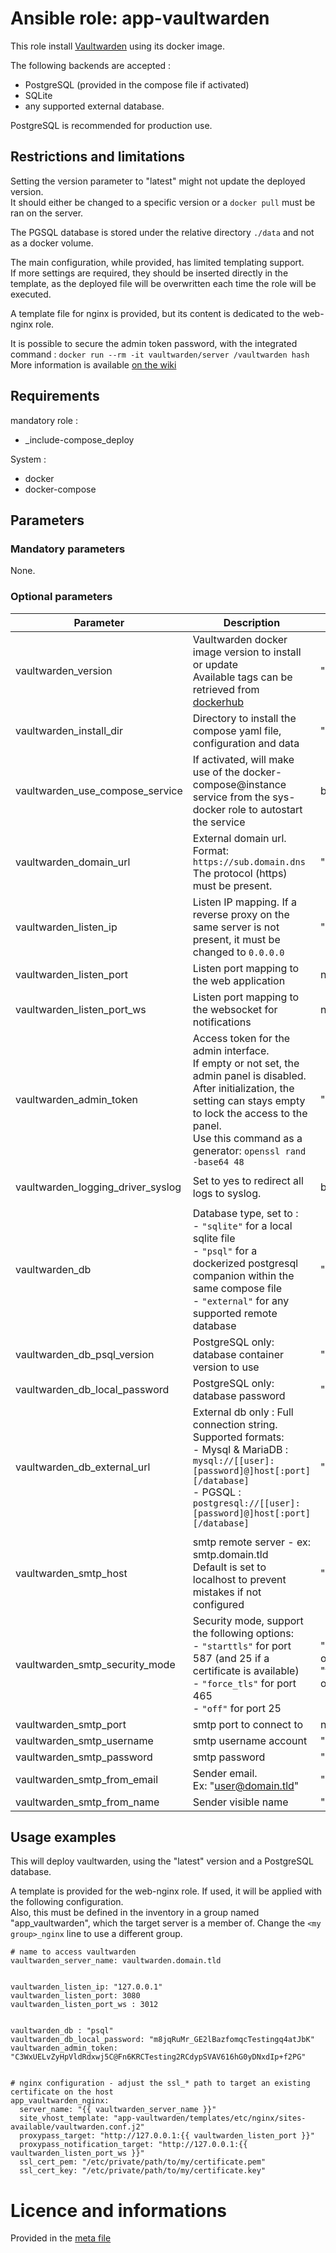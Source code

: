# Ansible role: app-vaultwarden

This role install [Vaultwarden](https://github.com/dani-garcia/vaultwarden) using its docker image.  

The following backends are accepted :  
* PostgreSQL (provided in the compose file if activated)
* SQLite
* any supported external database. 

PostgreSQL is recommended for production use.  


## Restrictions and limitations

Setting the version parameter to "latest" might not update the deployed version.  
It should either be changed to a specific version or a `docker pull` must be ran on the server.

The PGSQL database is stored under the relative directory `./data` and not as a docker volume.

The main configuration, while provided, has limited templating support.  
If more settings are required, they should be inserted directly in the template, as the deployed file will be overwritten each time the role will be executed.

A template file for nginx is provided, but its content is dedicated to the web-nginx role.

It is possible to secure the admin token password, with the integrated command : `docker run --rm -it vaultwarden/server /vaultwarden hash`  
More information is available [on the wiki](https://github.com/dani-garcia/vaultwarden/wiki/Enabling-admin-page#secure-the-admin_token)


## Requirements

mandatory role :
* _include-compose_deploy

System :  
* docker
* docker-compose


## Parameters

### Mandatory parameters

None.


### Optional parameters

| Parameter | Description | Type | Default value |
| --------- | ----------- | ---- | ------------- |
| vaultwarden_version | Vaultwarden docker image version to install or update<br />Available tags can be retrieved from [dockerhub](https://hub.docker.com/r/vaultwarden/server) | "string" | "latest" |
| vaultwarden_install_dir | Directory to install the compose yaml file, configuration and data | "string" | "/opt/vaultwarden" |
| vaultwarden_use_compose_service | If activated, will make use of the docker-compose@instance service from the sys-docker role to autostart the service | boolean | no |
| vaultwarden_domain_url | External domain url. Format: `https://sub.domain.dns`<br />The protocol (https) must be present. | "string" | "https://unknown.nowhere.tld" |
| vaultwarden_listen_ip | Listen IP mapping. If a reverse proxy on the same server is not present, it must be changed to `0.0.0.0` | "string" | "127.0.0.1" |
| vaultwarden_listen_port | Listen port mapping to the web application | numeric | 3080 |
| vaultwarden_listen_port_ws | Listen port mapping to the websocket for notifications | numeric | 3012 |
| vaultwarden_admin_token | Access token for the admin interface.<br />If empty or not set, the admin panel is disabled. After initialization, the setting can stays empty to lock the access to the panel.<br />Use this command as a generator:  `openssl rand -base64 48` | "string" | "" |
| |
| vaultwarden_logging_driver_syslog | Set to yes to redirect all logs to syslog. | boolean | no |
| |
| vaultwarden_db | Database type, set to :<br />- `"sqlite"` for a local sqlite file<br />- `"psql"` for a dockerized postgresql companion within the same compose file<br />- `"external"` for any supported remote database | "string" | "sqlite" |
| vaultwarden_db_psql_version | PostgreSQL only: database container version to use | "string" | "16" |
| vaultwarden_db_local_password | PostgreSQL only: database password | "string" | "n8p2dRnPSqxoPea3Y8Bi" |
| vaultwarden_db_external_url | External db only : Full connection string.<br />Supported formats:<br />- Mysql & MariaDB : `mysql://[[user]:[password]@]host[:port][/database]`<br />- PGSQL : `postgresql://[[user]:[password]@]host[:port][/database]` | "string" | "" |
| |
| vaultwarden_smtp_host | smtp remote server - ex: smtp.domain.tld<br />Default is set to localhost to prevent mistakes if not configured | "string" | "localhost" |
| vaultwarden_smtp_security_mode | Security mode, support the following options:<br />- `"starttls"` for port 587 (and 25 if a certificate is available)<br />- `"force_tls"` for port 465<br />- `"off"` for port 25 | "starttls" or "force_tls" or "off" | "starttls" |
| vaultwarden_smtp_port | smtp port to connect to | numeric | 587 |
| vaultwarden_smtp_username | smtp username account | "string" | "" |
| vaultwarden_smtp_password | smtp password | "string" | "" |
| vaultwarden_smtp_from_email | Sender email.<br />Ex: "user@domain.tld" | "string" | "vaultwarden@domain.tld"
| vaultwarden_smtp_from_name | Sender visible name | "string" | "Vaultwarden" |


## Usage examples

This will deploy vaultwarden, using the "latest" version and a PostgreSQL database.  

A template is provided for the web-nginx role. If used, it will be applied with the following configuration.  
Also, this must be defined in the inventory in a group named "app_vaultwarden", which the target server is a member of. Change the `<my group>_nginx` line to use a different group.

```
# name to access vaultwarden
vaultwarden_server_name: vaultwarden.domain.tld


vaultwarden_listen_ip: "127.0.0.1"
vaultwarden_listen_port: 3080
vaultwarden_listen_port_ws : 3012


vaultwarden_db : "psql"
vaultwarden_db_local_password: "m8jqRuMr_GE2lBazfomqcTestingq4atJbK"
vaultwarden_admin_token: "C3WxUELvZyHpVldRdxwj5C@Fn6KRCTesting2RCdypSVAV616hG0yDNxdIp+f2PG"


# nginx configuration - adjust the ssl_* path to target an existing certificate on the host
app_vaultwarden_nginx:
  server_name: "{{ vaultwarden_server_name }}"
  site_vhost_template: "app-vaultwarden/templates/etc/nginx/sites-available/vaultwarden.conf.j2"
  proxypass_target: "http://127.0.0.1:{{ vaultwarden_listen_port }}"
  proxypass_notification_target: "http://127.0.0.1:{{ vaultwarden_listen_port_ws }}"
  ssl_cert_pem: "/etc/private/path/to/my/certificate.pem"
  ssl_cert_key: "/etc/private/path/to/my/certificate.key"

```


# Licence and informations

Provided in the [meta file](meta/main.yml)

